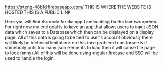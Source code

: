 https://sfteng-48b1d.firebaseapp.com/ THIS IS WHERE THE WEBSITE IS HOSTED THIS IS A PUBLIC LINK

Here you will find the code for the app I am buidling for the last two sprints. For right now my end goal is to have an app that allows users to input JSON data which saves to a Database which then can be displayed on a display page. All of this data is going to be tied to user's account obviously there will likely be technical limitations on this (one problem I can forsee is if somebody puts too many json elements to load then it will cause the page to look funny) All of this will be done using angular firebase and SSO will be used to handle the login.  
